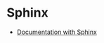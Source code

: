 # Sphinx

- [Documentation with Sphinx](https://python.plainenglish.io/documentation-with-sphinx-dd86bedb7512)
